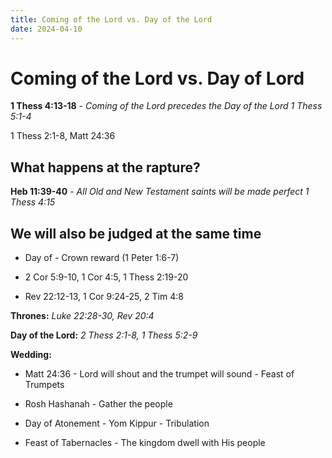```yaml
---
title: Coming of the Lord vs. Day of the Lord
date: 2024-04-10
---
```


# Coming of the Lord vs. Day of Lord

**1 Thess 4:13-18** - *Coming of the Lord precedes the Day of the Lord 1 Thess 5:1-4*

1 Thess 2:1-8, Matt 24:36

## What happens at the rapture?

**Heb 11:39-40** - *All Old and New Testament saints will be made perfect 1 Thess 4:15*

## We will also be judged at the same time

- Day of - Crown reward (1 Peter 1:6-7)

- 2 Cor 5:9-10, 1 Cor 4:5, 1 Thess 2:19-20

- Rev 22:12-13, 1 Cor 9:24-25, 2 Tim 4:8

**Thrones:**  *Luke 22:28-30, Rev 20:4*

**Day of the Lord:** *2 Thess 2:1-8, 1 Thess 5:2-9*

**Wedding:** 
- Matt 24:36 - Lord will shout and the trumpet will sound - Feast of Trumpets

- Rosh Hashanah - Gather the people

- Day of Atonement - Yom Kippur - Tribulation

- Feast of Tabernacles - The kingdom dwell with His people 